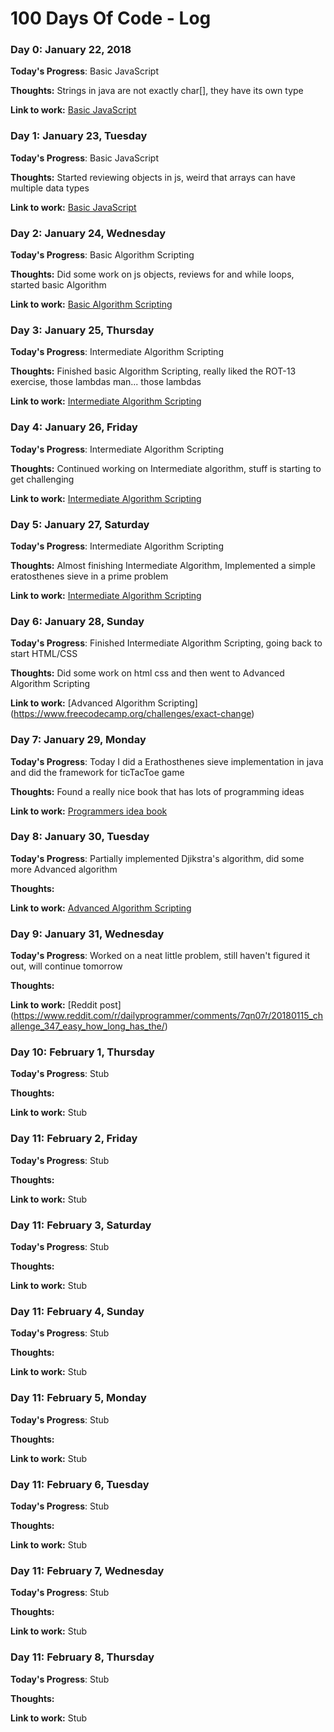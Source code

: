 # 100 Days Of Code - Log

### Day 0: January 22, 2018

**Today's Progress**: Basic JavaScript

**Thoughts:** Strings in java are not exactly char[], they have its own type

**Link to work:** [Basic JavaScript](https://www.freecodecamp.org/challenges/comment-your-javascript-code)

### Day 1: January 23, Tuesday

**Today's Progress**: Basic JavaScript

**Thoughts:**  Started reviewing objects in js, weird that arrays can have multiple data types

**Link to work:** [Basic JavaScript](https://www.freecodecamp.org/challenges/updating-object-properties)

### Day 2: January 24, Wednesday

**Today's Progress**: Basic Algorithm Scripting

**Thoughts:** Did some work on js objects, reviews for and while loops, started basic Algorithm

**Link to work:** [Basic Algorithm Scripting](https://www.freecodecamp.org/challenges/repeat-a-string-repeat-a-string)

### Day 3: January 25, Thursday


**Today's Progress**: Intermediate Algorithm Scripting

**Thoughts:** Finished basic Algorithm Scripting, really liked the ROT-13 exercise, those lambdas man... those lambdas

**Link to work:** [Intermediate Algorithm Scripting](https://www.freecodecamp.org/challenges/sum-all-numbers-in-a-range)

### Day 4: January 26, Friday


**Today's Progress**: Intermediate Algorithm Scripting

**Thoughts:** Continued working on Intermediate algorithm, stuff is starting to get challenging

**Link to work:** [Intermediate Algorithm Scripting](https://www.freecodecamp.org/challenges/missing-letters)


### Day 5: January 27, Saturday


**Today's Progress**: Intermediate Algorithm Scripting

**Thoughts:** Almost finishing Intermediate Algorithm, Implemented a simple eratosthenes sieve in a prime problem

**Link to work:** [Intermediate Algorithm Scripting](https://www.freecodecamp.org/challenges/steamroller)


### Day 6: January 28, Sunday


**Today's Progress**: Finished Intermediate Algorithm Scripting, going back to start HTML/CSS

**Thoughts:** Did some work on html css and then went to Advanced Algorithm Scripting

**Link to work:** [Advanced Algorithm Scripting] (https://www.freecodecamp.org/challenges/exact-change)


### Day 7: January 29, Monday


**Today's Progress**: Today I did a Erathosthenes sieve implementation in java and did the framework for ticTacToe game

**Thoughts:** Found a really nice book that has lots of programming ideas

**Link to work:** [Programmers idea book](http://www.coderslexicon.com/downloads/the-programmers-idea-book/)


### Day 8: January 30, Tuesday


**Today's Progress**: Partially implemented Djikstra's algorithm, did some more Advanced algorithm

**Thoughts:**

**Link to work:** [Advanced Algorithm Scripting](https://www.freecodecamp.org/challenges/pairwise)

### Day 9: January 31, Wednesday


**Today's Progress**: Worked on a neat little problem, still haven't figured it out, will continue tomorrow 

**Thoughts:**

**Link to work:** [Reddit post] (https://www.reddit.com/r/dailyprogrammer/comments/7qn07r/20180115_challenge_347_easy_how_long_has_the/)

### Day 10: February 1, Thursday


**Today's Progress**: Stub

**Thoughts:**

**Link to work:** Stub

### Day 11: February 2, Friday


**Today's Progress**: Stub

**Thoughts:**

**Link to work:** Stub

### Day 11: February 3, Saturday


**Today's Progress**: Stub

**Thoughts:**

**Link to work:** Stub

### Day 11: February 4, Sunday


**Today's Progress**: Stub

**Thoughts:**

**Link to work:** Stub

### Day 11: February 5, Monday


**Today's Progress**: Stub

**Thoughts:**

**Link to work:** Stub

### Day 11: February 6, Tuesday


**Today's Progress**: Stub

**Thoughts:**

**Link to work:** Stub

### Day 11: February 7, Wednesday


**Today's Progress**: Stub

**Thoughts:**

**Link to work:** Stub

### Day 11: February 8, Thursday


**Today's Progress**: Stub

**Thoughts:**

**Link to work:** Stub